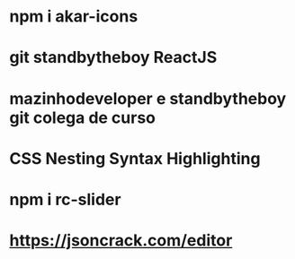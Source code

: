 # npm i akar-icons
# git standbytheboy ReactJS


# mazinhodeveloper e standbytheboy git colega de curso

# CSS Nesting Syntax Highlighting
# npm i rc-slider
# https://jsoncrack.com/editor